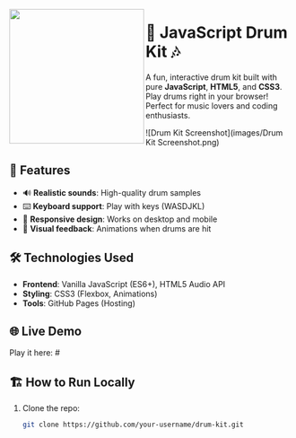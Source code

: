 <img src="https://media1.giphy.com/media/v1.Y2lkPTc5MGI3NjExdTg1ZzYzaDV5enVhcDNuMWxtcTB3amY5cWN5MG94OTJuc2Q1emwxbCZlcD12MV9pbnRlcm5hbF9naWZfYnlfaWQmY3Q9cw/Ayw27gpmCCSE5NZuh8/giphy.gif" align="left" width="240"></img>

# 🥁 JavaScript Drum Kit 🎶

A fun, interactive drum kit built with pure **JavaScript**, **HTML5**, and **CSS3**. Play drums right in your browser! Perfect for music lovers and coding enthusiasts.

![Drum Kit Screenshot](images/Drum Kit Screenshot.png) <!-- Add a screenshot later -->

## 🚀 Features
- 🔊 **Realistic sounds**: High-quality drum samples
- ⌨️ **Keyboard support**: Play with keys (WASDJKL)
- 📱 **Responsive design**: Works on desktop and mobile
- 🎨 **Visual feedback**: Animations when drums are hit

## 🛠️ Technologies Used
- **Frontend**: Vanilla JavaScript (ES6+), HTML5 Audio API
- **Styling**: CSS3 (Flexbox, Animations)
- **Tools**: GitHub Pages (Hosting)

## 🌐 Live Demo
Play it here: #

## 🏗️ How to Run Locally
1. Clone the repo:
   ```bash
   git clone https://github.com/your-username/drum-kit.git
